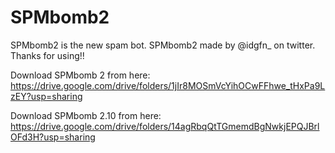 # SPMbomb2
SPMbomb2 is the new spam bot.
SPMbomb2 made by @idgfn_ on twitter.
Thanks for using!!

Download SPMbomb 2 from here: https://drive.google.com/drive/folders/1jIr8MOSmVcYihOCwFFhwe_tHxPa9LzEY?usp=sharing

Download SPMbomb 2.10 from here: https://drive.google.com/drive/folders/14agRbqQtTGmemdBgNwkjEPQJBrlOFd3H?usp=sharing
